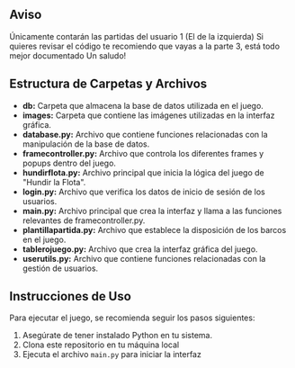 ## Aviso
Únicamente contarán las partidas del usuario 1 (El de la izquierda)
Si quieres revisar el código te recomiendo que vayas a la parte 3, está todo mejor documentado
Un saludo!

## Estructura de Carpetas y Archivos

- **db:** Carpeta que almacena la base de datos utilizada en el juego.
- **images:** Carpeta que contiene las imágenes utilizadas en la interfaz gráfica.
- **database.py:** Archivo que contiene funciones relacionadas con la manipulación de la base de datos.
- **framecontroller.py:** Archivo que controla los diferentes frames y popups dentro del juego.
- **hundirflota.py:** Archivo principal que inicia la lógica del juego de "Hundir la Flota".
- **login.py:** Archivo que verifica los datos de inicio de sesión de los usuarios.
- **main.py:** Archivo principal que crea la interfaz y llama a las funciones relevantes de framecontroller.py.
- **plantillapartida.py:** Archivo que establece la disposición de los barcos en el juego.
- **tablerojuego.py:** Archivo que crea la interfaz gráfica del juego.
- **userutils.py:** Archivo que contiene funciones relacionadas con la gestión de usuarios.

## Instrucciones de Uso

Para ejecutar el juego, se recomienda seguir los pasos siguientes:
1. Asegúrate de tener instalado Python en tu sistema.
2. Clona este repositorio en tu máquina local
3. Ejecuta el archivo `main.py` para iniciar la interfaz


